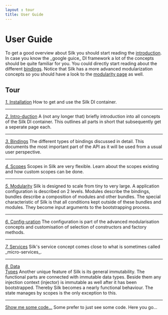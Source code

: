 ```yaml
---
layout : tour
title: User Guide
---
```


# User Guide
<abstract>
To get a good overview about Silk you should start reading the <a href="intro.html">introduction</a>.
In case you know the _google guice_ DI framework a lot of the concepts should be quite familiar for you. 
You could directly start reading about the different <a href="binds.html">bindings</a>. 
Notice that Silk has a more advanced modularization concepts so you should have a look to the <a href="modularity.html">modularity page</a> as well. 
</abstract>

## Tour
<a href="/userguide/install.html" class="book list c-docs"><span class="fa fa-save"></span><em>1.</em> Installation</a>
How to get and use the Silk DI container.

<hr/>
<a href="/userguide/intro.html" class="book list c-docs"><span class="fa fa-lightbulb-o"></span><em>2.</em> Intro-duction</a>
A (not any longer that) briefly introduction into all concepts of the Silk DI container. 
This outlines all parts in short that subsequently get a seperate page each.

<hr/>
<a href="/userguide/binds.html" class="book list c-docs"><span class="fa fa-random"></span><em>3.</em> Bindings</a>
The different types of bindings discussed in detail. 
This documents the most important part of the API as it will be used from a usual user perspective.

<hr/>
<a href="/userguide/scopes.html" class="book list c-docs"><span class="fa fa-eye"></span><em>4.</em> Scopes</a>
Scopes in Silk are very flexible. Learn about the scopes existing and how custom scopes can be done. 

<hr/>
<a href="/userguide/modularity.html" class="book list c-docs"><span class="fa fa-th-large"></span><em>5.</em> Modularity</a>
Silk is designed to scale from tiny to very large. A application configuration is described on 2 levels. 
Modules describe the bindings, bundles describe a composition of modules and other bundles.
The special characteristic of Silk is that all conditions kept outside of these bundles and modules. 
They become input arguments to the bootstrapping process.

<hr/>
<a href="/userguide/config.html" class="book list c-docs"><span class="fa fa-wrench"></span><em>6.</em> Config-uration</a>
The configuration is part of the advanced modularisation concepts and customisation of selection of 
constructors and factory methods.

<hr/>
<a href="/userguide/services.html" class="book list c-docs"><span class="fa fa-briefcase"></span><em>7.</em> Services</a>
Silk's service concept comes close to what is sometimes called _micro-services_. 

<hr/>
<a href="/userguide/data.html" class="book list c-docs"><span class="fa fa-exchange"></span><em>8.</em> Data<br/>Types</a>
Another unique feature of Silk is its general immutability. The functional parts are connected with immutable data types.
Beside them any injection context (injector) is immutable as well after it has been bootstrapped. Thereby Silk
becomes a nearly functional behaviour. The state manages by scopes is the only exception to this. 

<hr/>
<a class="next list" href="snippets.html"><span class="fa fa-reorder"></span> Show me some code...</a>
Some prefer to just see some code. Here you go...
